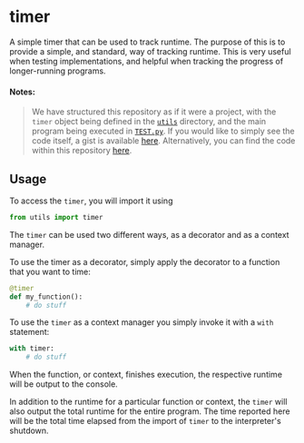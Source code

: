 # timer
A simple timer that can be used to track runtime.
The purpose of this is to provide a simple, and standard, way of tracking runtime.
This is very useful when testing implementations, and helpful when tracking the progress of longer-running programs.

#### Notes:
> We have structured this repository as if it were a project, with the `timer` object being defined in the [`utils`](utils/) directory, and the main program being executed in [`TEST.py`](test.py).
> If you would like to simply see the code itself, a gist is available [here](https://gist.github.com/messiest/c6c86d60dd5544783d5eb2be448cfb8a).
> Alternatively, you can find the code within this repository [here](utils/timing.py).

## Usage

To access the `timer`, you will import it using
```python
from utils import timer
```

The `timer` can be used two different ways, as a decorator and as a context manager.

To use the timer as a decorator, simply apply the decorator to a function that you want to time:
```python
@timer
def my_function():
    # do stuff
```

To use the `timer` as a context manager you simply invoke it with a `with` statement:
```python
with timer:
    # do stuff
```

When the function, or context, finishes execution, the respective runtime will be output to the console.

In addition to the runtime for a particular function or context, the `timer` will also output the total runtime for the entire program.
The time reported here will be the total time elapsed from the import of `timer` to the interpreter's shutdown.
